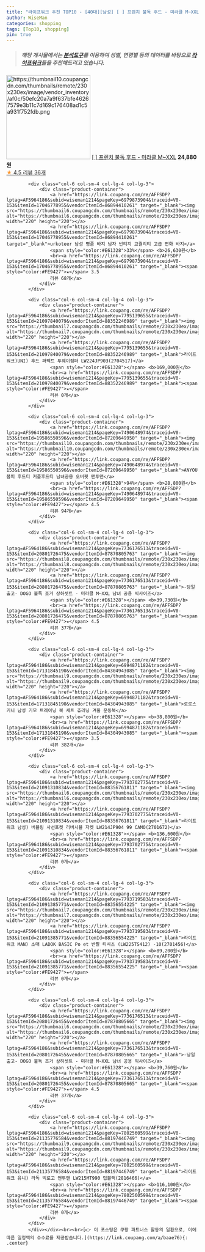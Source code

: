 ```yaml
---
title: "라이프워크 추천 TOP10 - [40대][남성] [ ] 프렌치 불독 후드 - 미라클 M~XXL"
author: WiseMan
categories: shopping
tags: [Top10, shopping]
pin: true
---
```


> ##### 해당 게시물에서는 [**분석도구**](https://itemscout.io/)를 이용하여 **성별**, **연령별** 등의 데이터를 바탕으로 [**라이프워크**](https://link.coupang.com/a/baae76)들을 추천해드리고 있습니다.
<div class="container"><div class="row">
            <div class="col-6 col-sm-4 col-lg-4 col-lg-3">
                <div class="product-container">
                    <a href="https://link.coupang.com/re/AFFSDP?lptag=AF5964186&subid=wiseman1214&pageKey=7602870500&traceid=V0-153&itemId=20116536094&vendorItemId=87870701747" target="_blank"><img src="https://thumbnail10.coupangcdn.com/thumbnails/remote/230x230ex/image/vendor_inventory/af0c/50efc20a7a9f637bfe46267579e3b11c7d169c176408ad1c5a931f752fdb.png" alt="https://thumbnail10.coupangcdn.com/thumbnails/remote/230x230ex/image/vendor_inventory/af0c/50efc20a7a9f637bfe46267579e3b11c7d169c176408ad1c5a931f752fdb.png" width="220" height="220"></a>
                    <a href="https://link.coupang.com/re/AFFSDP?lptag=AF5964186&subid=wiseman1214&pageKey=7602870500&traceid=V0-153&itemId=20116536094&vendorItemId=87870701747" target="_blank">[ ] 프렌치 불독 후드 - 미라클 M~XXL</a>
                    <span style="color:#E61328"></span> <b>24,880원</b>
                    <br><a href="https://link.coupang.com/re/AFFSDP?lptag=AF5964186&subid=wiseman1214&pageKey=7602870500&traceid=V0-153&itemId=20116536094&vendorItemId=87870701747" target="_blank"><span style="color:#FE9427">★</span> 4.5
                    리뷰 36개</a>
                </div>
            </div>
            
            <div class="col-6 col-sm-4 col-lg-4 col-lg-3">
                <div class="product-container">
                    <a href="https://link.coupang.com/re/AFFSDP?lptag=AF5964186&subid=wiseman1214&pageKey=6979873904&traceid=V0-153&itemId=17046778955&vendorItemId=86894410261" target="_blank"><img src="https://thumbnail6.coupangcdn.com/thumbnails/remote/230x230ex/image/vendor_inventory/77fd/6cdd916dcd9d28263d6c060f24376164cb8b918ddad7f21cd124c06c2649.jpg" alt="https://thumbnail6.coupangcdn.com/thumbnails/remote/230x230ex/image/vendor_inventory/77fd/6cdd916dcd9d28263d6c060f24376164cb8b918ddad7f21cd124c06c2649.jpg" width="220" height="220"></a>
                    <a href="https://link.coupang.com/re/AFFSDP?lptag=AF5964186&subid=wiseman1214&pageKey=6979873904&traceid=V0-153&itemId=17046778955&vendorItemId=86894410261" target="_blank">urkoteer 남성 명품 바지 남자 빈티지 고퀄리티 고급 면화 바지</a>
                    <span style="color:#E61328">33%</span> <b>26,630원</b>
                    <br><a href="https://link.coupang.com/re/AFFSDP?lptag=AF5964186&subid=wiseman1214&pageKey=6979873904&traceid=V0-153&itemId=17046778955&vendorItemId=86894410261" target="_blank"><span style="color:#FE9427">★</span> 3.5
                    리뷰 68개</a>
                </div>
            </div>
            
            <div class="col-6 col-sm-4 col-lg-4 col-lg-3">
                <div class="product-container">
                    <a href="https://link.coupang.com/re/AFFSDP?lptag=AF5964186&subid=wiseman1214&pageKey=7795139655&traceid=V0-153&itemId=21097840079&vendorItemId=88352246989" target="_blank"><img src="https://thumbnail7.coupangcdn.com/thumbnails/remote/230x230ex/image/vendor_inventory/1faa/254c358c43c0c963a3e4c6c48f0cccfd38ff23c8c518d6dcd873f2db1f12.jpg" alt="https://thumbnail7.coupangcdn.com/thumbnails/remote/230x230ex/image/vendor_inventory/1faa/254c358c43c0c963a3e4c6c48f0cccfd38ff23c8c518d6dcd873f2db1f12.jpg" width="220" height="220"></a>
                    <a href="https://link.coupang.com/re/AFFSDP?lptag=AF5964186&subid=wiseman1214&pageKey=7795139655&traceid=V0-153&itemId=21097840079&vendorItemId=88352246989" target="_blank">라이프워크)UNI) 후드 퍼펙트 투웨이점퍼 LW224JP903(2704517)</a>
                    <span style="color:#E61328"></span> <b>169,000원</b>
                    <br><a href="https://link.coupang.com/re/AFFSDP?lptag=AF5964186&subid=wiseman1214&pageKey=7795139655&traceid=V0-153&itemId=21097840079&vendorItemId=88352246989" target="_blank"><span style="color:#FE9427">★</span> 
                    리뷰 0개</a>
                </div>
            </div>
            
            <div class="col-6 col-sm-4 col-lg-4 col-lg-3">
                <div class="product-container">
                    <a href="https://link.coupang.com/re/AFFSDP?lptag=AF5964186&subid=wiseman1214&pageKey=7490648974&traceid=V0-153&itemId=19586550596&vendorItemId=87209649950" target="_blank"><img src="https://thumbnail10.coupangcdn.com/thumbnails/remote/230x230ex/image/vendor_inventory/da24/11ca4ded0b40e7e0d4298ce96c9a75102d35e16a2bffc64a78c9a9059855.jpg" alt="https://thumbnail10.coupangcdn.com/thumbnails/remote/230x230ex/image/vendor_inventory/da24/11ca4ded0b40e7e0d4298ce96c9a75102d35e16a2bffc64a78c9a9059855.jpg" width="220" height="220"></a>
                    <a href="https://link.coupang.com/re/AFFSDP?lptag=AF5964186&subid=wiseman1214&pageKey=7490648974&traceid=V0-153&itemId=19586550596&vendorItemId=87209649950" target="_blank">ANYOU 붑피 후드티 커플후드티 남녀공용 오버핏 맨투맨</a>
                    <span style="color:#E61328">94%</span> <b>28,800원</b>
                    <br><a href="https://link.coupang.com/re/AFFSDP?lptag=AF5964186&subid=wiseman1214&pageKey=7490648974&traceid=V0-153&itemId=19586550596&vendorItemId=87209649950" target="_blank"><span style="color:#FE9427">★</span> 4.5
                    리뷰 94개</a>
                </div>
            </div>
            
            <div class="col-6 col-sm-4 col-lg-4 col-lg-3">
                <div class="product-container">
                    <a href="https://link.coupang.com/re/AFFSDP?lptag=AF5964186&subid=wiseman1214&pageKey=7736176513&traceid=V0-153&itemId=20801726475&vendorItemId=87870805763" target="_blank"><img src="https://thumbnail8.coupangcdn.com/thumbnails/remote/230x230ex/image/vendor_inventory/cb99/efd9641dce0857a1738ef5862fd13830752d88e73ed67dea1428ad8b092a.png" alt="https://thumbnail8.coupangcdn.com/thumbnails/remote/230x230ex/image/vendor_inventory/cb99/efd9641dce0857a1738ef5862fd13830752d88e73ed67dea1428ad8b092a.png" width="220" height="220"></a>
                    <a href="https://link.coupang.com/re/AFFSDP?lptag=AF5964186&subid=wiseman1214&pageKey=7736176513&traceid=V0-153&itemId=20801726475&vendorItemId=87870805763" target="_blank">-당일출고- DOGO 불독 조거 상하셋트 - 미라클 M~XXL 남녀 공용 빅사이즈</a>
                    <span style="color:#E61328"></span> <b>39,730원</b>
                    <br><a href="https://link.coupang.com/re/AFFSDP?lptag=AF5964186&subid=wiseman1214&pageKey=7736176513&traceid=V0-153&itemId=20801726475&vendorItemId=87870805763" target="_blank"><span style="color:#FE9427">★</span> 4.5
                    리뷰 37개</a>
                </div>
            </div>
            
            <div class="col-6 col-sm-4 col-lg-4 col-lg-3">
                <div class="product-container">
                    <a href="https://link.coupang.com/re/AFFSDP?lptag=AF5964186&subid=wiseman1214&pageKey=6994871182&traceid=V0-153&itemId=17131845190&vendorItemId=84304943085" target="_blank"><img src="https://thumbnail9.coupangcdn.com/thumbnails/remote/230x230ex/image/vendor_inventory/7e70/d6c58da0c90f798eab3c5464388e404290304b2ac27c0e494f6dcc450828.jpg" alt="https://thumbnail9.coupangcdn.com/thumbnails/remote/230x230ex/image/vendor_inventory/7e70/d6c58da0c90f798eab3c5464388e404290304b2ac27c0e494f6dcc450828.jpg" width="220" height="220"></a>
                    <a href="https://link.coupang.com/re/AFFSDP?lptag=AF5964186&subid=wiseman1214&pageKey=6994871182&traceid=V0-153&itemId=17131845190&vendorItemId=84304943085" target="_blank">로로스키니 남성 기모 트레이닝 복 세트 츄리닝 겨울 운동복</a>
                    <span style="color:#E61328"></span> <b>38,800원</b>
                    <br><a href="https://link.coupang.com/re/AFFSDP?lptag=AF5964186&subid=wiseman1214&pageKey=6994871182&traceid=V0-153&itemId=17131845190&vendorItemId=84304943085" target="_blank"><span style="color:#FE9427">★</span> 3.5
                    리뷰 382개</a>
                </div>
            </div>
            
            <div class="col-6 col-sm-4 col-lg-4 col-lg-3">
                <div class="product-container">
                    <a href="https://link.coupang.com/re/AFFSDP?lptag=AF5964186&subid=wiseman1214&pageKey=7793702775&traceid=V0-153&itemId=21091310834&vendorItemId=88356761811" target="_blank"><img src="https://thumbnail6.coupangcdn.com/thumbnails/remote/230x230ex/image/vendor_inventory/81e7/c9659b900d2de87781c7c524368830e326992ff6f38949df83f8c6b4c006.jpg" alt="https://thumbnail6.coupangcdn.com/thumbnails/remote/230x230ex/image/vendor_inventory/81e7/c9659b900d2de87781c7c524368830e326992ff6f38949df83f8c6b4c006.jpg" width="220" height="220"></a>
                    <a href="https://link.coupang.com/re/AFFSDP?lptag=AF5964186&subid=wiseman1214&pageKey=7793702775&traceid=V0-153&itemId=21091310834&vendorItemId=88356761811" target="_blank">라이프워크 남성) 버블링 사선포켓 리버시블 자켓 LW214JP904 99 CAMO(2701672)</a>
                    <span style="color:#E61328"></span> <b>136,600원</b>
                    <br><a href="https://link.coupang.com/re/AFFSDP?lptag=AF5964186&subid=wiseman1214&pageKey=7793702775&traceid=V0-153&itemId=21091310834&vendorItemId=88356761811" target="_blank"><span style="color:#FE9427">★</span> 
                    리뷰 0개</a>
                </div>
            </div>
            
            <div class="col-6 col-sm-4 col-lg-4 col-lg-3">
                <div class="product-container">
                    <a href="https://link.coupang.com/re/AFFSDP?lptag=AF5964186&subid=wiseman1214&pageKey=7793719583&traceid=V0-153&itemId=21091385771&vendorItemId=88356554225" target="_blank"><img src="https://thumbnail7.coupangcdn.com/thumbnails/remote/230x230ex/image/vendor_inventory/03d9/fca39ffca3e1b7491a83f81ed7ff196bfb3c60fe717098170f2251b6412c.jpg" alt="https://thumbnail7.coupangcdn.com/thumbnails/remote/230x230ex/image/vendor_inventory/03d9/fca39ffca3e1b7491a83f81ed7ff196bfb3c60fe717098170f2251b6412c.jpg" width="220" height="220"></a>
                    <a href="https://link.coupang.com/re/AFFSDP?lptag=AF5964186&subid=wiseman1214&pageKey=7793719583&traceid=V0-153&itemId=21091385771&vendorItemId=88356554225" target="_blank">라이프워크 MAN) 소매 LADOK BASIC Po et 반팔 티셔츠 (LW225TS412) -10(2701456)</a>
                    <span style="color:#E61328"></span> <b>89,200원</b>
                    <br><a href="https://link.coupang.com/re/AFFSDP?lptag=AF5964186&subid=wiseman1214&pageKey=7793719583&traceid=V0-153&itemId=21091385771&vendorItemId=88356554225" target="_blank"><span style="color:#FE9427">★</span> 
                    리뷰 0개</a>
                </div>
            </div>
            
            <div class="col-6 col-sm-4 col-lg-4 col-lg-3">
                <div class="product-container">
                    <a href="https://link.coupang.com/re/AFFSDP?lptag=AF5964186&subid=wiseman1214&pageKey=7736176513&traceid=V0-153&itemId=20801726455&vendorItemId=87870805665" target="_blank"><img src="https://thumbnail6.coupangcdn.com/thumbnails/remote/230x230ex/image/vendor_inventory/0855/23de508d3724da41a0c586b7dfe635be31ebd5c825745bf82599230431bf.png" alt="https://thumbnail6.coupangcdn.com/thumbnails/remote/230x230ex/image/vendor_inventory/0855/23de508d3724da41a0c586b7dfe635be31ebd5c825745bf82599230431bf.png" width="220" height="220"></a>
                    <a href="https://link.coupang.com/re/AFFSDP?lptag=AF5964186&subid=wiseman1214&pageKey=7736176513&traceid=V0-153&itemId=20801726455&vendorItemId=87870805665" target="_blank">-당일출고- DOGO 불독 조거 상하셋트 - 미라클 M~XXL 남녀 공용 빅사이즈</a>
                    <span style="color:#E61328"></span> <b>39,760원</b>
                    <br><a href="https://link.coupang.com/re/AFFSDP?lptag=AF5964186&subid=wiseman1214&pageKey=7736176513&traceid=V0-153&itemId=20801726455&vendorItemId=87870805665" target="_blank"><span style="color:#FE9427">★</span> 4.5
                    리뷰 37개</a>
                </div>
            </div>
            
            <div class="col-6 col-sm-4 col-lg-4 col-lg-3">
                <div class="product-container">
                    <a href="https://link.coupang.com/re/AFFSDP?lptag=AF5964186&subid=wiseman1214&pageKey=7802560599&traceid=V0-153&itemId=21135776584&vendorItemId=88197446749" target="_blank"><img src="https://thumbnail9.coupangcdn.com/thumbnails/remote/230x230ex/image/vendor_inventory/31a5/7cb117b3bf7cd7ace0ab14539f686f2e42a666ceebf21696299ae9fe5d88.jpg" alt="https://thumbnail9.coupangcdn.com/thumbnails/remote/230x230ex/image/vendor_inventory/31a5/7cb117b3bf7cd7ace0ab14539f686f2e42a666ceebf21696299ae9fe5d88.jpg" width="220" height="220"></a>
                    <a href="https://link.coupang.com/re/AFFSDP?lptag=AF5964186&subid=wiseman1214&pageKey=7802560599&traceid=V0-153&itemId=21135776584&vendorItemId=88197446749" target="_blank">라이프워크 유니) 라독 빅로고 맨투맨 LW215MT990 딥블랙(2816466)</a>
                    <span style="color:#E61328"></span> <b>116,100원</b>
                    <br><a href="https://link.coupang.com/re/AFFSDP?lptag=AF5964186&subid=wiseman1214&pageKey=7802560599&traceid=V0-153&itemId=21135776584&vendorItemId=88197446749" target="_blank"><span style="color:#FE9427">★</span> 
                    리뷰 0개</a>
                </div>
            </div>
            </div></div><br><br>[👉 이 포스팅은 쿠팡 파트너스 활동의 일환으로, 이에 따른 일정액의 수수료를 제공받습니다.](https://link.coupang.com/a/baae76){: .center}
